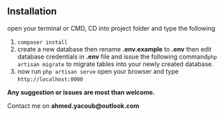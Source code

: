 <h2>Installation</h2>
<p>open your terminal or CMD, CD into project folder and type the following</p>
<ol>
    <li><code>composer install</code></li>
    <li>create a new database then rename <b>.env.example</b> to <b>.env</b> then edit database credentials in <b>.env</b> file and issue the following command<code>php artisan migrate</code> to migrate tables into your newly created database.</li>
    <li>now run <code>php artisan serve</code> open your browser and type <code>http://localhost:8000</code></li>
</ol>

<b>Any suggestion or issues are most than welcome.</b>
<p>Contact me on <b>ahmed.yacoub@outlook.com</b></p>
